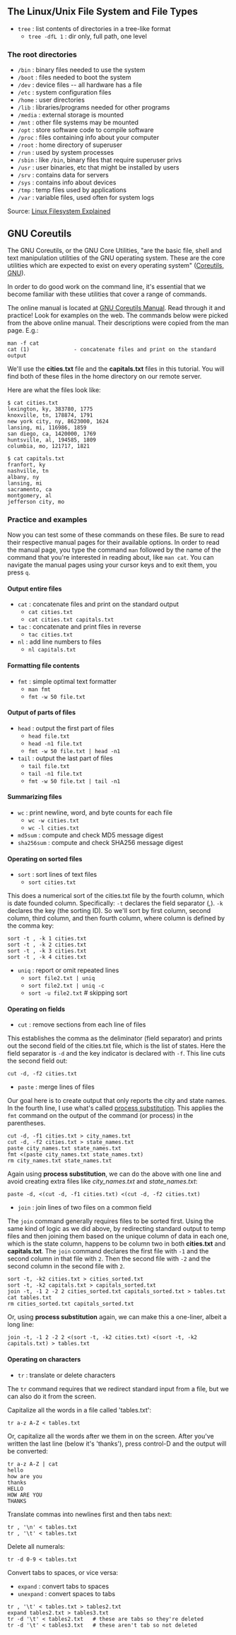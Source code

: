 ## The Linux/Unix File System and File Types

- ``tree`` : list contents of directories in a tree-like format
  - ``tree -dfL 1`` : dir only, full path, one level

### The root directories
- ``/bin`` : binary files needed to use the system
- ``/boot``  : files needed to boot the system
- ``/dev`` : device files -- all hardware has a file
- ``/etc`` : system configuration files
- ``/home`` : user directories
- ``/lib`` : libraries/programs needed for other programs
- ``/media`` : external storage is mounted
- ``/mnt`` : other file systems may be mounted
- ``/opt`` : store software code to compile software
- ``/proc`` : files containing info about your computer 
- ``/root`` : home directory of superuser
- ``/run`` : used by system processes
- ``/sbin`` : like ``/bin``, binary files that require superuser privs
- ``/usr`` : user binaries, etc that might be installed by users
- ``/srv`` : contains data for servers 
- ``/sys`` : contains info about devices 
- ``/tmp`` : temp files used by applications
- ``/var`` : variable files, used often for system logs

Source: [Linux Filesystem Explained][linux_filesystem]

## GNU Coreutils

The GNU Coreutils, or the GNU Core Utilities, "are the basic file, shell and
text manipulation utilities of the GNU operating system. These are the core
utilities which are expected to exist on every operating system" ([Coreutils,
GNU][gnu_coreutils]).

In order to do good work on the command line, it's essential that we become
familiar with these utilities that cover a range of commands. 

The online manual is located at [GNU Coreutils Manual][gnu_coreutils_manual].
Read through it and practice! Look for examples on the web. The commands below
were picked from the above online manual. Their descriptions were copied from
the man page. E.g.:

```
man -f cat
cat (1)              - concatenate files and print on the standard output
```

We'll use the **cities.txt** file and the **capitals.txt** files in this
tutorial. You will find both of these files in the home directory on our remote
server. 

Here are what the files look like:

```
$ cat cities.txt
lexington, ky, 383780, 1775
knoxville, tn, 178874, 1791
new york city, ny, 8623000, 1624
lansing, mi, 116986, 1859
san diego, ca, 1420000, 1769
huntsville, al, 194585, 1809
columbia, mo, 121717, 1821

$ cat capitals.txt
franfort, ky
nashville, tn
albany, ny
lansing, mi
sacramento, ca
montgomery, al
jefferson city, mo
```

### Practice and examples

Now you can test some of these commands on these files. Be sure to read their
respective manual pages for their available options. In order to read the
manual page, you type the command ``man`` followed by the name of the command
that you're interested in reading about, like ``man cat``. You can navigate the
manual pages using your cursor keys and to exit them, you press ``q``.

#### Output entire files

- ``cat`` :  concatenate files and print on the standard output
  - ``cat cities.txt``
  - ``cat cities.txt capitals.txt``
- ``tac`` :  concatenate and print files in reverse
  - ``tac cities.txt``
- ``nl`` :  add line numbers to files
  - ``nl capitals.txt``

#### Formatting file contents

- ``fmt`` : simple optimal text formatter
  - ``man fmt``
  - ``fmt -w 50 file.txt``

#### Output of parts of files

- ``head`` : output the first part of files
  - ``head file.txt``
  - ``head -n1 file.txt``
  - ``fmt -w 50 file.txt | head -n1``
- ``tail`` : output the last part of files
  - ``tail file.txt``
  - ``tail -n1 file.txt``
  - ``fmt -w 50 file.txt | tail -n1``

#### Summarizing files

- ``wc`` : print newline, word, and byte counts for each file
  - ``wc -w cities.txt``
  - ``wc -l cities.txt``
- ``md5sum`` : compute and check MD5 message digest
- ``sha256sum`` : compute and check SHA256 message digest

#### Operating on sorted files

- ``sort`` : sort lines of text files
  - ``sort cities.txt``

This does a numerical sort of the cities.txt file by the fourth column, which
is date founded column. Specifically: ``-t`` declares the field separator (,).
``-k`` declares the key (the sorting ID). So we'll sort by first column, second
column, third column, and then fourth column, where column is defined by the
comma key:

```
sort -t , -k 1 cities.txt
sort -t , -k 2 cities.txt
sort -t , -k 3 cities.txt
sort -t , -k 4 cities.txt
```

- ``uniq`` : report or omit repeated lines
  - ``sort file2.txt | uniq``
  - ``sort file2.txt | uniq -c``
  - ``sort -u file2.txt`` # skipping sort

#### Operating on fields

- ``cut`` : remove sections from each line of files

This establishes the comma as the deliminator (field separator) and prints out
the second field of the cities.txt file, which is the list of states. Here the
field separator is ``-d`` and the key indicator is declared with ``-f``. This
line cuts the second field out:

```
cut -d, -f2 cities.txt
```

- ``paste`` : merge lines of files

Our goal here is to create output that only reports the city and state names.
In the fourth line, I use what's called [process substitution][process_sub].
This applies the ``fmt`` command on the output of the command (or process) in
the parentheses.

```
cut -d, -f1 cities.txt > city_names.txt
cut -d, -f2 cities.txt > state_names.txt
paste city_names.txt state_names.txt
fmt <(paste city_names.txt state_names.txt)
rm city_names.txt state_names.txt
```

Again using **process substitution**, we can do the above with one line and
avoid creating extra files like *city_names.txt* and *state_names.txt*:

```
paste -d, <(cut -d, -f1 cities.txt) <(cut -d, -f2 cities.txt)
```

- ``join`` : join lines of two files on a common field

The ``join`` command generally requires files to be sorted first. Using the
same kind of logic as we did above, by redirecting standard output to temp
files and then joining them based on the unique column of data in each one,
which is the state column, happens to be column two in both **cities.txt** and
**capitals.txt**. The ``join`` command declares the first file with ``-1`` and
the second column in that file with ``2``. Then the second file with ``-2`` and
the second column in the second file with ``2``. 

```
sort -t, -k2 cities.txt > cities_sorted.txt
sort -t, -k2 capitals.txt > capitals_sorted.txt
join -t, -1 2 -2 2 cities_sorted.txt capitals_sorted.txt > tables.txt
cat tables.txt
rm cities_sorted.txt capitals_sorted.txt
```

Or, using **process substitution** again, we can make this a one-liner, albeit
a long line:

```
join -t, -1 2 -2 2 <(sort -t, -k2 cities.txt) <(sort -t, -k2 capitals.txt) > tables.txt
```

#### Operating on characters

- ``tr`` : translate or delete characters

The ``tr`` command requires that we redirect standard input from a file, but we
can also do it from the screen. 

Capitalize all the words in a file called 'tables.txt':

```
tr a-z A-Z < tables.txt
```

Or, capitalize all the words after we them in on the screen. After you've
written the last line (below it's 'thanks'), press control-D and the output
will be converted:

```
tr a-z A-Z | cat
hello
how are you
thanks
HELLO
HOW ARE YOU
THANKS
```

Translate commas into newlines first and then tabs next:

```
tr , '\n' < tables.txt
tr , '\t' < tables.txt
```

Delete all numerals:

```
tr -d 0-9 < tables.txt
```

Convert tabs to spaces, or vice versa:

- ``expand`` : convert tabs to spaces
- ``unexpand`` : convert spaces to tabs

```
tr , '\t' < tables.txt > tables2.txt
expand tables2.txt > tables3.txt
tr -d '\t' < tables2.txt   # these are tabs so they're deleted
tr -d '\t' < tables3.txt   # these aren't tab so not deleted
```

[linux_filesystem]:https://www.linux.com/tutorials/linux-filesystem-explained/
[gnu_coreutils]:https://www.gnu.org/software/coreutils/
[gnu_coreutils_manual]:https://www.gnu.org/software/coreutils/manual/coreutils.html
[process_sub]:https://tldp.org/LDP/abs/html/process-sub.html
